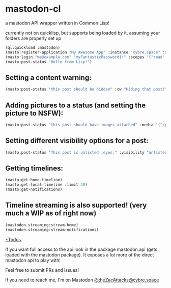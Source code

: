 # mastodon-cl

a mastodon API wrapper written in Common Lisp!

currently not on quicklisp, but supports being loaded by it, assuming your folders are properly set up

```lisp
(ql:quickload :mastodon)
(masto:register-application "My Awesome App" :instance "cybre.space" :scopes '("read" "write" "follow"))
(masto:login "me@example.com" "myFantasticPassword1!" :scopes '("read" "write" "follow"))
(masto:post-status "Hello from Lisp!")
```

## Setting a content warning:
```lisp
(masto:post-status "this post should be hidden" :cw "Hiding that post!")
```

## Adding pictures to a status (and setting the picture to NSFW):
```lisp
(masto:post-status "this post should have images attached" :media '("/path/to/file.png" "/path/to/another.jpg") :nsfw t)
```

## Setting different visibility options for a post:
```lisp
(masto:post-status "This post is unlisted :eyes:" :visibility "unlisted")
```

## Getting timelines:
```lisp
(masto:get-home-timeline)
(masto:get-local-timeline :limit 30)
(masto:get-notifications)
```

## Timeline streaming is also supported! (very much a WIP as of right now)
```lisp
(mastodon.streaming:stream-home)
(mastodon.streaming:stream-notifications)
```

[~Todo~](https://github.com/theZacAttacks/mastodon-cl/TODO.md)

If you want full access to the api look in the package mastodon.api (gets loaded with the mastodon package). It exposes a lot more of the direct mastodon api to play with!


Feel free to submit PRs and issues!

If you need to reach me, I'm on Mastodon [@theZacAttacks@cybre.space](https://cybre.space/@theZacAttacks)
